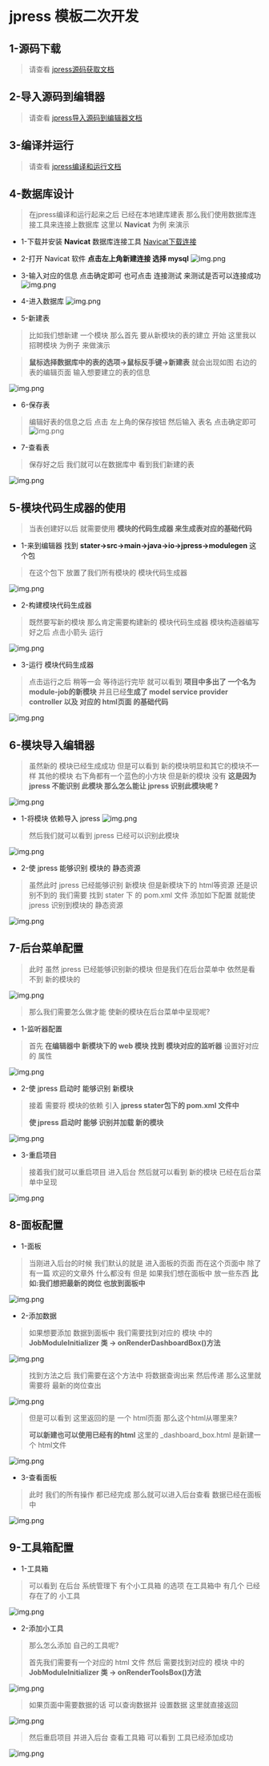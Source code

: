 # jpress 模板二次开发

## 1-源码下载
> 请查看 [jpress源码获取文档](./jpress_download_source.md)

## 2-导入源码到编辑器
> 请查看 [jpress导入源码到编辑器文档](./jpress_open_compiler.md)

## 3-编译并运行
> 请查看 [jpress编译和运行文档](./jpress_compile_with_run.md)

## 4-数据库设计
>在jpress编译和运行起来之后 已经在本地建库建表 那么我们使用数据库连接工具来连接上数据库 这里以 **Navicat** 为例 来演示

* 1-下载并安装 **Navicat** 数据库连接工具
  [Navicat下载连接](https://www.navicat.com.cn/)
  
* 2-打开 Navicat 软件 **点击左上角新建连接 选择 mysql**
  ![img.png](assets/image/template_1.png)
  
* 3-输入对应的信息 点击确定即可 也可点击 连接测试 来测试是否可以连接成功
  ![img.png](assets/image/template_2.png)
  
* 4-进入数据库
  ![img.png](assets/image/template_3.png)


* 5-新建表 
> 比如我们想新建 一个模块 那么首先 要从新模块的表的建立 开始
> 这里我以 招聘模块 为例子 来做演示

> **鼠标选择数据库中的表的选项->鼠标反手键->新建表** 就会出现如图 右边的表的编辑页面
> 输入想要建立的表的信息 

  ![img.png](assets/image/template_4.png)

* 6-保存表
> 编辑好表的信息之后 点击 左上角的保存按钮 然后输入 表名 点击确定即可 
  ![img.png](assets/image/template_5.png)

* 7-查看表
> 保存好之后 我们就可以在数据库中 看到我们新建的表

  ![img.png](assets/image/template_6.png)
  
## 5-模块代码生成器的使用
> 当表创建好以后 就需要使用 **模块的代码生成器 来生成表对应的基础代码**

* 1-来到编辑器 找到 **stater->src->main->java->io->jpress->modulegen** 这个包
>在这个包下 放置了我们所有模块的 模块代码生成器 

  ![img.png](assets/image/template_7.png)

* 2-构建模块代码生成器
> 既然要写新的模块 那么肯定需要构建新的 模块代码生成器
> 模块构造器编写好之后 点击小箭头 运行

  ![img.png](assets/image/template_8.png)

* 3-运行 模块代码生成器
> 点击运行之后 稍等一会 等待运行完毕 就可以看到 **项目中多出了 一个名为module-job的新模块** 
> 并且已经**生成了 model service provider controller 以及 对应的 html页面 的基础代码**

  ![img.png](assets/image/template_9.png)

## 6-模块导入编辑器
> 虽然新的 模块已经生成成功 但是可以看到 新的模块明显和其它的模块不一样 其他的模块 右下角都有一个蓝色的小方块
> 但是新的模块 没有 **这是因为 jpress 不能识别 此模块 那么怎么能让 jpress 识别此模块呢 ?**

  ![img.png](assets/image/template_10.png)

* 1-将模块 依赖导入 jpress
  ![img.png](assets/image/template_11.png)
> 然后我们就可以看到 jpress 已经可以识别此模块

  ![img.png](assets/image/template_12.png)

* 2-使 jpress 能够识别 模块的 静态资源
>虽然此时 jpress 已经能够识别 新模块 但是新模块下的 html等资源 还是识别不到的
> 我们需要 找到 stater 下 的 pom.xml 文件  添加如下配置  就能使 jpress 识别到模块的 静态资源

  ![img.png](assets/image/template_13.png)

## 7-后台菜单配置
> 此时 虽然 jpress 已经能够识别新的模块 但是我们在后台菜单中 依然是看不到 新的模块的

  ![img.png](assets/image/template_14.png)

> 那么我们需要怎么做才能 使新的模块在后台菜单中呈现呢?

* 1-监听器配置 
> 首先 **在编辑器中 新模块下的 web 模块 找到 模块对应的监听器** 设置好对应的 属性

  ![img.png](assets/image/template_15.png)

* 2-使 jpress 启动时 能够识别 新模块
>接着 需要将 模块的依赖 引入 **jpress stater包下的 pom.xml 文件中**
> 
> **使 jpress 启动时 能够 识别并加载 新的模块**

  ![img.png](assets/image/template_16.png)

* 3-重启项目
> 接着我们就可以重启项目 进入后台 然后就可以看到 新的模块 已经在后台菜单中呈现

  ![img.png](assets/image/template_17.png)

## 8-面板配置
* 1-面板
>当刚进入后台的时候 我们默认的就是 进入面板的页面 而在这个页面中 除了有一篇 欢迎的文章外 什么都没有
> 但是  如果我们想在面板中 放一些东西 **比如:我们想把最新的岗位 也放到面板中**

  ![img.png](assets/image/template_18.png)

* 2-添加数据
> 如果想要添加 数据到面板中 我们需要找到对应的 模块 中的 **JobModuleInitializer 类 -> onRenderDashboardBox()方法**

  ![img.png](assets/image/template_19.png)

> 找到方法之后 我们需要在这个方法中 将数据查询出来 然后传递 那么这里就需要将 最新的岗位查出

  ![img.png](assets/image/template_20.png)

> 但是可以看到 这里返回的是 一个 html页面 那么这个html从哪里来?
> 
> **可以新建也可以使用已经有的html** 这里的 _dashboard_box.html 是新建一个 html文件

  ![img.png](assets/image/template_21.png)

* 3-查看面板
> 此时 我们的所有操作 都已经完成 那么就可以进入后台查看 数据已经在面板中

  ![img.png](assets/image/template_22.png)

## 9-工具箱配置
* 1-工具箱
> 可以看到 在后台 系统管理下 有个小工具箱 的选项 在工具箱中 有几个 已经存在了的 小工具

  ![img.png](assets/image/template_23.png)

* 2-添加小工具
> 那么怎么添加 自己的工具呢?
> 
> 首先我们需要有一个对应的 html 文件 然后 需要找到对应的 模块 中的 **JobModuleInitializer 类 -> onRenderToolsBox()方法**
 
  ![img.png](assets/image/template_24.png)

> 如果页面中需要数据的话 可以查询数据并 设置数据 这里就直接返回

  ![img.png](assets/image/template_25.png)

> 然后重启项目 并进入后台 查看工具箱 可以看到 工具已经添加成功

  ![img.png](assets/image/template_26.png)
